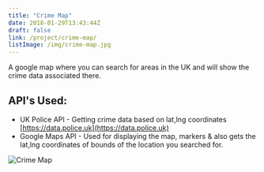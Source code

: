 ```yaml
---
title: "Crime Map"
date: 2018-01-29T13:43:44Z
draft: false
link: /project/crime-map/
listImage: /img/crime-map.jpg
---
```


A google map where you can search for areas in the UK and will show the crime data associated there. 

## API's Used:

* UK Police API - Getting crime data based on lat,lng coordinates [https://data.police.uk](https://data.police.uk)
* Google Maps API - Used for displaying the map, markers & also gets the lat,lng coordinates of bounds of the location you searched for.

![Crime Map](/img/portfolio/crime-map.png)